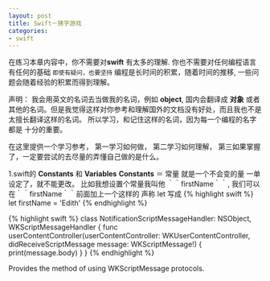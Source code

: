 ```yaml
---
layout: post
title: Swift－猜字游戏
categories:
- swift
---
```


 在练习本章内容中，你不需要对**swift** 有太多的理解. 你也不需要对任何编程语言有任何的基础 `即使有疑问，也要坚持` 编程是长时间的积累，随着时间的推移, 一些问题会随着经验的积累而得到理解。

 声明：
  我会用英文的名词去当做我的名词，例如 **object**, 国内会翻译成 **对象** 或者其他的名词。但是我觉得这样对你参考和理解国外的文档没有好处，而且我也不是太擅长翻译这样的名词。
  所以学习，和记住这样的名词，因为每一个编程的名字都是 十分的重要。

 在这里提供一个学习参考，
 第一学习如何做，
 第二学习如何理解，
 第三如果掌握了，一定要尝试的去尽量的弄懂自己做的是什么。


 1.swift的 **Constants** 和 **Variables**
 **Constants**  ＝ 常量
 就是一个不会变的量 一单设定了，就不能更改。
 比如我想设置个常量我叫他 ｀｀firstName｀｀, 我们可以在｀｀firstName｀｀前面加上一个这样的 声称 let
 写成
 {% highlight swift %}
 let firstName = 'Edith'
 {% endhighlight %}



{% highlight swift %}
class NotificationScriptMessageHandler: NSObject, WKScriptMessageHandler {
    func userContentController(userContentController: WKUserContentController, didReceiveScriptMessage message: WKScriptMessage!) {
        print(message.body)
    }
}
{% endhighlight %}

Provides the method of using WKScriptMessage protocols.
